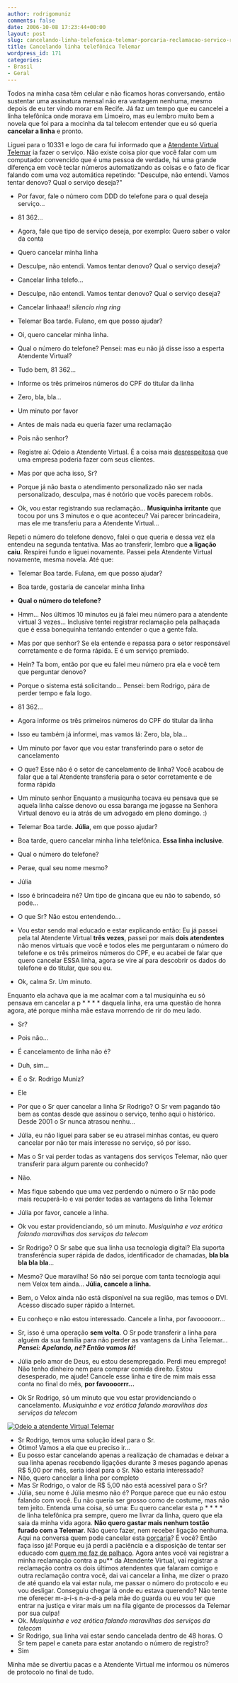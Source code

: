 ```yaml
---
author: rodrigomuniz
comments: false
date: 2006-10-08 17:23:44+00:00
layout: post
slug: cancelando-linha-telefonica-telemar-porcaria-reclamacao-servico-ruim
title: Cancelando linha telefônica Telemar
wordpress_id: 171
categories:
- Brasil
- Geral
---
```


Todos na minha casa têm celular e não ficamos horas conversando, então sustentar uma assinatura mensal não era vantagem nenhuma, mesmo depois de eu ter vindo morar em Recife. Já faz um tempo que eu cancelei a linha telefônica onde morava em Limoeiro, mas eu lembro muito bem a novela que foi para a mocinha da tal telecom entender que eu só queria **cancelar a linha** e pronto.

Liguei para o 10331 e logo de cara fui informado que a [Atendente Virtual Telemar](http://www.telemar.com.br/atendentevirtual/) ia fazer o serviço. Não existe coisa pior que você falar com um computador convencido que é uma pessoa de verdade, há uma grande diferença em você teclar números automatizando as coisas e o fato de ficar falando com uma voz automática repetindo: "Desculpe, não entendi. Vamos tentar denovo? Qual o serviço deseja?"
<!-- more -->
- Por favor, fale o número com DDD do telefone para o qual deseja serviço...
- 81 362...
- Agora, fale que tipo de serviço deseja, por exemplo: Quero saber o valor da conta
- Quero cancelar minha linha
- Desculpe, não entendi. Vamos tentar denovo? Qual o serviço deseja?
- Cancelar linha telefo...
- Desculpe, não entendi. Vamos tentar denovo? Qual o serviço deseja?
- Cancelar linhaaa!!
*silencio*
*ring* *ring*

- Telemar Boa tarde. Fulano, em que posso ajudar?
- Oi, quero cancelar minha linha.
- Qual o número do telefone?
Pensei: mas eu não já disse isso a esperta Atendente Virtual?
- Tudo bem, 81 362...
- Informe os três primeiros números do CPF do titular da linha
- Zero, bla, bla...
- Um minuto por favor
- Antes de mais nada eu queria fazer uma reclamação
- Pois não senhor?
- Registre aí: Odeio a Atendente Virtual. É a coisa mais [desrespeitosa](http://www.telemar.com.br) que uma empresa poderia fazer com seus clientes.
- Mas por que acha isso, Sr?
- Porque já não basta o atendimento personalizado não ser nada personalizado, desculpa, mas é notório que vocês parecem robôs.
- Ok, vou estar registrando sua reclamação...
**Musiquinha irritante** que tocou por uns 3 minutos e o que aconteceu? Vai parecer brincadeira, mas ele me transferiu para a Atendente Virtual...

Repeti o número do telefone denovo, falei o que queria e dessa vez ela entendeu na segunda tentativa. Mas ao transferir, lembro que **a ligação caiu**. Respirei fundo e liguei novamente.
Passei pela Atendente Virtual novamente, mesma novela. Até que:
- Telemar Boa tarde. Fulana, em que posso ajudar?
- Boa tarde, gostaria de cancelar minha linha
- **Qual o número do telefone?**
- Hmm... Nos últimos 10 minutos eu já falei meu número para a atendente virtual 3 vezes... Inclusive tentei registrar reclamação pela palhaçada que é essa bonequinha tentando entender o que a gente fala.
- Mas por que senhor? Se ela entende e repassa para o setor responsável corretamente e de forma rápida. E é um serviço premiado.
- Hein? Ta bom, então por que eu falei meu número pra ela e você tem que perguntar denovo?
- Porque o sistema está solicitando...
Pensei: bem Rodrigo, pára de perder tempo e fala logo.
- 81 362...
- Agora informe os três primeiros números do CPF do titular da linha
- Isso eu também já informei, mas vamos lá: Zero, bla, bla...
- Um minuto por favor que vou estar transferindo para o setor de cancelamento
- O que? Esse não é o setor de cancelamento de linha? Você acabou de falar que a tal Atendente transferia para o setor corretamente e de forma rápida
- Um minuto senhor
Enquanto a musiqunha tocava eu pensava que se aquela linha caísse denovo ou essa baranga me jogasse na Senhora Virtual denovo eu ia atrás de um advogado em pleno domingo. :)

- Telemar Boa tarde. **Júlia**, em que posso ajudar?
- Boa tarde, quero cancelar minha linha telefônica. **Essa linha inclusive**.
- Qual o número do telefone?
- Perae, qual seu nome mesmo?
- Júlia
- Isso é brincadeira né? Um tipo de gincana que eu não to sabendo, só pode...
- O que Sr? Não estou entendendo...
- Vou estar sendo mal educado e estar explicando então: Eu já passei pela tal Atendente Virtual **três vezes**, passei por mais **dois atendentes** não menos virtuais que você e todos eles me perguntaram o número do telefone e os três primeiros números do CPF, e eu acabei de falar que quero cancelar ESSA linha, agora se vire aí para descobrir os dados do telefone e do titular, que sou eu.
- Ok, calma Sr. Um minuto.

Enquanto ela achava que ia me acalmar com a tal musiquinha eu só pensava em cancelar a p * * * * daquela linha, era uma questão de honra agora, até porque minha mãe estava morrendo de rir do meu lado.
- Sr?
- Pois não...
- É cancelamento de linha não é?
- Duh, sim...
- É o Sr. Rodrigo Muniz?
- Ele
- Por que o Sr quer cancelar a linha Sr Rodrigo? O Sr vem pagando tão bem as contas desde que assinou o serviço, tenho aqui o histórico. Desde 2001 o Sr nunca atrasou nenhu...
- Júlia, eu não liguei para saber se eu atrasei minhas contas, eu quero cancelar por não ter mais interesse no serviço, só por isso.
- Mas o Sr vai perder todas as vantagens dos serviços Telemar, não quer transferir para algum parente ou conhecido?
- Não.
- Mas fique sabendo que uma vez perdendo o número o Sr não pode mais recuperá-lo e vai perder todas as vantagens da linha Telemar
- Júlia por favor, cancele a linha.
- Ok vou estar providenciando, só um minuto.
_Musiquinha e voz erótica falando maravilhas dos serviços da telecom_

- Sr Rodrigo? O Sr sabe que sua linha usa tecnologia digital? Ela suporta transferência super rápida de dados, identificador de chamadas, **bla bla bla bla bla**...
- Mesmo? Que maravilha! Só não sei porque com tanta tecnologia aqui nem Velox tem ainda... **Júlia, cancele a linha.**
- Bem, o Velox ainda não está disponível na sua região, mas temos o DVI. Acesso discado super rápido a Internet.
- Eu conheço e não estou interessado. Cancele a linha, por favooooorr...
- Sr, isso é uma operação **sem volta**. O Sr pode transferir a linha para alguém da sua família para não perder as vantagens da Linha Telemar...
***Pensei: Apelando, né? Então vamos lá!***
- Júlia pelo amor de Deus, eu estou desempregado. Perdi meu emprego! Não tenho dinheiro nem para comprar comida direito. Estou desesperado, me ajude! Cancele esse linha e tire de mim mais essa conta no final do mês, **por favoooorrr...**
- Ok Sr Rodrigo, só um minuto que vou estar providenciando o cancelamento.
_Musiquinha e voz erótica falando maravilhas dos serviços da telecom_

[![Odeio a atendente Virtual Telemar](http://rodrigomuniz.com/wp-content/img/atendente-virtual.gif)](http://www.telemar.com.br/atendentevirtual/)
- Sr Rodrigo, temos uma solução ideal para o Sr.
- Ótimo! Vamos a ela que eu preciso ir...
- Eu posso estar cancelando apenas a realização de chamadas e deixar a sua linha apenas recebendo ligações durante 3 meses pagando apenas R$ 5,00 por mês, seria ideal para o Sr. Não estaria interessado?
- Não, quero cancelar a linha por completo
- Mas Sr Rodrigo, o valor de R$ 5,00 não está acessível para o Sr?
- Júlia, seu nome é Júlia mesmo não é? Porque parece que eu não estou falando com você. Eu não queria ser grosso como de costume, mas não tem jeito. Entenda uma coisa, só uma: Eu quero cancelar esta p * * * * de linha telefônica pra sempre, quero me livrar da linha, quero que ela saia da minha vida agora. **Não quero gastar mais nenhum tostão furado com a Telemar**. Não quero fazer, nem receber ligação nenhuma. Aqui na conversa quem pode cancelar esta [porcaria](http://www.telemar.com.br)? É você? Então faça isso já! Porque eu já perdi a paciência e a disposição de tentar ser educado com [quem me faz de palhaço](http://www.telemar.com.br). Agora antes você vai registrar a minha reclamação contra a pu** da Atendente Virtual, vai registrar a reclamação contra os dois últimos atendentes que falaram comigo e outra reclamação contra você, dai vai cancelar a linha, me dizer o prazo de até quando ela vai estar nula, me passar o número do protocolo e eu vou desligar. Conseguiu chegar lá onde eu estava querendo? Não tente me oferecer m-a-i-s n-a-d-a pela mãe do guarda ou eu vou ter que entrar na justiça e virar mais um na fila gigante de processos da Telemar por sua culpa!
- Ok.
*Musiquinha e voz erótica falando maravilhas dos serviços da telecom*
- Sr Rodrigo, sua linha vai estar sendo cancelada dentro de 48 horas. O Sr tem papel e caneta para estar anotando o número de registro?
- Sim

Minha mãe se divertiu pacas e a Atendente Virtual me informou os números de protocolo no final de tudo.
